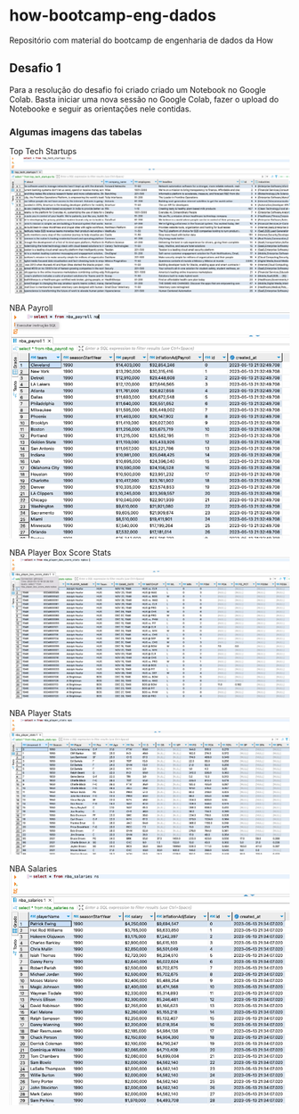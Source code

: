 # how-bootcamp-eng-dados
Repositório com material do bootcamp de engenharia de dados da How

## Desafio 1

Para a resolução do desafio foi criado criado um Notebook no Google Colab. Basta iniciar uma nova sessão no Google Colab, fazer o upload do Notebooke e seguir as orientações nele contidas.

### Algumas imagens das tabelas

Top Tech Startups
<img src="./images/top_tech_startups.png">

NBA Payroll
<img src="./images/nba_payroll.png">

NBA Player Box Score Stats
<img src="./images/nba_player_box_score_stats.png">

NBA Player Stats
<img src="./images/nba_player_stats.png">

NBA Salaries
<img src="./images/nba_salaries.png">